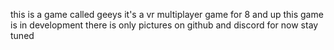 this is a game called geeys 
it's a vr multiplayer game for 8 and up
this game is in development
there is only pictures on github and discord for now
stay tuned
